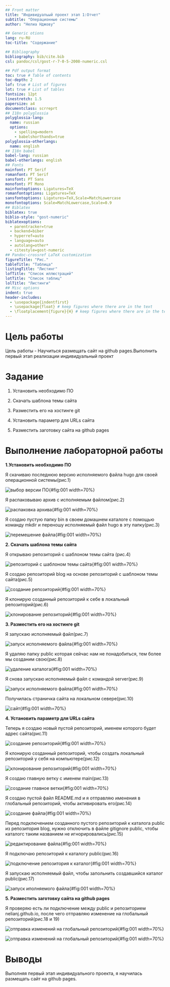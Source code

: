 ```yaml
---
## Front matter
title: "Индивидуальый проект этап 1:Отчет"
subtitle: "Операционные системы"
author: "Нелиа Нджову"

## Generic otions
lang: ru-RU
toc-title: "Содержание"

## Bibliography
bibliography: bib/cite.bib
csl: pandoc/csl/gost-r-7-0-5-2008-numeric.csl

## Pdf output format
toc: true # Table of contents
toc-depth: 2
lof: true # List of figures
lot: true # List of tables
fontsize: 12pt
linestretch: 1.5
papersize: a4
documentclass: scrreprt
## I18n polyglossia
polyglossia-lang:
  name: russian
  options:
	- spelling=modern
	- babelshorthands=true
polyglossia-otherlangs:
  name: english
## I18n babel
babel-lang: russian
babel-otherlangs: english
## Fonts
mainfont: PT Serif
romanfont: PT Serif
sansfont: PT Sans
monofont: PT Mono
mainfontoptions: Ligatures=TeX
romanfontoptions: Ligatures=TeX
sansfontoptions: Ligatures=TeX,Scale=MatchLowercase
monofontoptions: Scale=MatchLowercase,Scale=0.9
## Biblatex
biblatex: true
biblio-style: "gost-numeric"
biblatexoptions:
  - parentracker=true
  - backend=biber
  - hyperref=auto
  - language=auto
  - autolang=other*
  - citestyle=gost-numeric
## Pandoc-crossref LaTeX customization
figureTitle: "Рис."
tableTitle: "Таблица"
listingTitle: "Листинг"
lofTitle: "Список иллюстраций"
lotTitle: "Список таблиц"
lolTitle: "Листинги"
## Misc options
indent: true
header-includes:
  - \usepackage{indentfirst}
  - \usepackage{float} # keep figures where there are in the text
  - \floatplacement{figure}{H} # keep figures where there are in the text
---
```


# Цель работы

Цель работы - Научиться размещать сайт на github pages.Выполнить первый этап реализации индивидуальный проект

# Задание

1. Установить необходимо ПО

2. Скачать шаблона темы сайта

3. Разместить его на хостинге git 

4. Установить параметр для URLs сайта

5. Разместить заготовку сайта на github pages


# Выполнение лабораторной работы

**1.Установить необходимо ПО**

Я скачиваю последнюю версию исполняемого файла hugo для своей операционной системы(рис.1)

![выбор версии ПО](image/01.png){#fig:001 width=70%}

Я распаковываю архив с исполняемым файлом(рис.2)

![распаковка архива](image/02.png){#fig:001 width=70%}

Я создаю пустую папку bin в своем домашнем каталоге с помощью команду mkdir и переношу исполняемый файл hugo в эту папку(рис.3)

![перемешение файла](image/03.png){#fig:001 width=70%}

**2. Скачать шаблона темы сайта**

Я открываю репозиторий с шаблоном темы сайта (рис.4)

![репозиторий с шаблоном темы сайта](image/04.png){#fig:001 width=70%}

Я создаю репозиторий blog на основе репозиторий с шаблоном темы сайта(рис.5)

![создание репозиторий](image/05.png){#fig:001 width=70%}

Я клонирую созданный репозиторий к себе в локальный репозиторий(рис.6)

![клонирование репозиторий](image/06.png){#fig:001 width=70%} 

**3. Разместить его на хостинге git**

Я запускаю исполняемый файл(рис.7)

![запуск исполняемого файла](image/07.png){#fig:001 width=70%}

Я удаляю папку public которая сейчас нам не понадобиться, тем более мы созданим свою(рис.8)

![удаление каталога](image/08.png){#fig:001 width=70%}

Я снова запускаю исполняемый файл с командой server(рис.9)

![запуск исполняемого файла](image/09.png){#fig:001 width=70%}

Получилась страничка сайта на локальном севере(рис.10)

![сайт](image/10.png){#fig:001 width=70%}

**4. Установить параметр для URLs сайта**

Теперь я создаю новый пустой репозиторий, именем которого будет адрес сайта(рис.11)

![создание репозиторий](image/11.png){#fig:001 width=70%}

Я клонирую созданный репозиторий, чтобы создать локальный репозиторий у себя на компьютере(рис.12)

![клонирование репозиторий](image/13.png){#fig:001 width=70%}

Я создаю главную ветку с именем main(рис.13)

![создание главное ветки](image/14.png){#fig:001 width=70%}

Я создаю пустой файл README.md и я отправляю именения в глобальный репозиторий, чтобы активировать его(рис.14)

![создание файла](image/15.png){#fig:001 width=70%}

Перед подключением созданного пустого репозиторий к каталога public из репозитория blog, нужно отключить в файле gitignore public, чтобы каталогс таким названием не игнорировались(рис.15)

![редактирование файла](image/16a.png){#fig:001 width=70%}

Я подключаю репозиторий к каталогу public(рис.16)

![подключение репозитория к каталог](image/16b.png){#fig:001 width=70%}

Я запускаю исполняемый файл, чтобы запольнить создавшийся каталог public(рис.17)

![запуск иполняемого файла](image/17.png){#fig:001 width=70%}

**5. Разместить заготовку сайта на github pages**

Я проверяю есть ли подключение  между public и репозиторием nelianj.github.io, после чего отправляю изменение на глобальный репозиторий(рис.18 и 19)

![отправка изменений на глобальный репозиторий](image/18.png){#fig:001 width=70%}

![отправка изменений на глобальный репозиторий](image/19.png){#fig:001 width=70%}

# Выводы

Выполняя первый этап индивидуального проекта, я научилась размещать сайт на github pages. 

